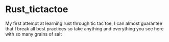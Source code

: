 # Rust_tictactoe
 My first attempt at learning rust through tic tac toe, I can almost guarantee that I break all best practices so take anything and everything you see here with so many grains of salt
